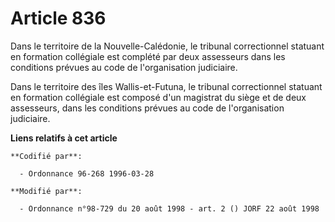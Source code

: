 # Article 836

Dans le territoire de la Nouvelle-Calédonie, le tribunal correctionnel statuant en formation collégiale est complété par deux
assesseurs dans les conditions prévues au code de l'organisation judiciaire.

Dans le territoire des îles Wallis-et-Futuna, le tribunal correctionnel statuant en formation collégiale est composé d'un
magistrat du siège et de deux assesseurs, dans les conditions prévues au code de l'organisation judiciaire.

**Liens relatifs à cet article**

	**Codifié par**:

	  - Ordonnance 96-268 1996-03-28

	**Modifié par**:

	  - Ordonnance n°98-729 du 20 août 1998 - art. 2 () JORF 22 août 1998
